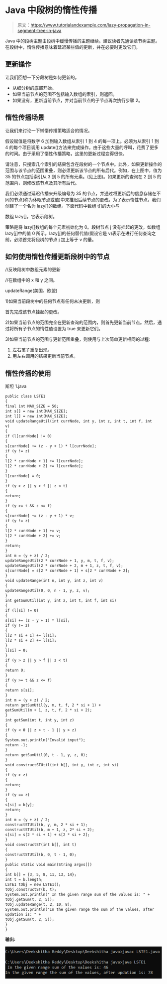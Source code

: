 # Java 中段树的惰性传播

> 原文：<https://www.tutorialandexample.com/lazy-propagation-in-segment-tree-in-java>

Java 中的段树主题由段树中缓慢传播的主题继续。建议读者先通读章节树主题。在段树中，惰性传播意味着延迟某些值的更新，并在必要时更改它们。

## 更新操作

让我们回想一下分段树是如何更新的。

*   从细分树的底部开始。
*   如果当前节点的范围不包括输入数组的索引，则返回。
*   如果没有，更新当前节点，并对当前节点的子节点再次执行步骤 2。

## 惰性传播场景

让我们来讨论一下懒惰传播策略适合的情况。

假设赋值是将数字 6 加到输入数组从索引 1 到 4 的每一项上。必须为从索引 1 到 4 的每个项目调用 update()方法来完成操作。由于这些大量的呼叫，花费了更多的时间。由于采用了惰性传播策略，这里的更新过程变得很快。

请注意，只搜索几个索引的结果包含在段树的一个节点中。此外，如果更新操作的范围与该节点的范围重叠，则必须更新该节点的所有后代。例如，在上图中，值为 35 的节点包括索引从 3 到 5 的所有元素。(见上图)。如果更新的查询在 2 到 5 的范围内，则修改该节点及其所有后代。

我们必须通过延迟传播来升级编号为 35 的节点，并通过将更新后的信息存储在不同的节点(称为休眠节点或值)中来推迟后续节点的更改。为了表示惰性节点，我们创建了一个名为 lazy[]的数组。下面代码中数组 t[]的大小与

数组 lazy[]，它表示段树。

策略是将 lazy[]数组的每个元素初始化为 0。段树节点 j 没有挂起的更改，如数组 lazy[j]中的值 0 所示。lazy[j]的任何替代值(假设它是 v)表示在进行任何查询之前，必须首先将段树的节点 j 加上等于 v 的量。

## 如何使用惰性传播更新段树中的节点

//反映段树中数组元素的更新

//在数组中的 x 和 y 之间。

updateRange(美国、欧盟)

1)如果当前段树中的任何节点有任何未决更新，则

首先完成该节点挂起的更改。

2)如果当前节点的范围完全在更新查询的范围内，则首先更新当前节点。然后，通过将所有子节点的惰性值设置为 true 来更新它们。

3)如果当前节点的范围与更新范围重叠，则使用与上次简单更新相同的过程:

1.  左右孩子重复出现。
2.  用左右调用的结果更新当前节点。

## 惰性传播的使用

斯坦 1.java

```
public class LSTE1
{  
final int MAX_SIZE = 50;    
int s[] = new int[MAX_SIZE]; 
int l[] = new int[MAX_SIZE];
void updateRangeUtil(int currNode, int y, int z, int t, int f, int v)  
{
if (l[currNode] != 0)  
{ 
s[currNode] += (z - y + 1) * l[currNode];  
if (y != z)  
{  
l[2 * currNode + 1] += l[currNode];  
l[2 * currNode + 2] += l[currNode];  
}  
l[currNode] = 0;  
}
if (y > z || y > f || z < t)  
{  
return;  
}  
if (y >= t && z <= f)  
{ 
s[currNode] += (z - y + 1) * v; 
if (y != z)  
{  
l[2 * currNode + 1] += v;  
l[2 * currNode + 2] += v;  
}  
return;  
}  
int m = (y + z) / 2;  
updateRangeUtil(2 * currNode + 1, y, m, t, f, v);  
updateRangeUtil(2 * currNode + 2, m + 1, z, t, f, v);  
s[currNode] = s[2 * currNode + 1] + s[2 * currNode + 2];  
} 
void updateRange(int n, int y, int z, int v)   
{  
updateRangeUtil(0, 0, n - 1, y, z, v);  
}  
int getSumUtil(int y, int z, int t, int f, int si)  
{  
if (l[si] != 0)  
{  
s[si] += (z - y + 1) * l[si];  
if (y != z)  
{
l[2 * si + 1] += l[si];  
l[2 * si + 2] += l[si];  
}  
l[si] = 0;  
} 
if (y > z || y > f || z < t)  
{  
return 0;  
}  
if (y >= t && z <= f)  
{  
return s[si];  
}  
int m = (y + z) / 2;  
return getSumUtil(y, m, t, f, 2 * si + 1) +  
getSumUtil(m + 1, z, t, f, 2 * si + 2);  
}  
int getSum(int t, int y, int z)  
{ 
if (y < 0 || z > t - 1 || y > z)  
{  
System.out.println("Invalid input");  
return -1;  
}  
return getSumUtil(0, t - 1, y, z, 0);  
}  
void constructSTUtil(int b[], int y, int z, int si)  
{
if (y > z)  
{  
return;  
} 
if (y == z)  
{  
s[si] = b[y];  
return;  
}  
int m = (y + z) / 2;  
constructSTUtil(b, y, m, 2 * si + 1);  
constructSTUtil(b, m + 1, z, 2* si + 2);  
s[si] = s[2 * si + 1] + s[2 * si + 2];  
}  
void constructST(int b[], int t)  
{  
constructSTUtil(b, 0, t - 1, 0);  
}  
public static void main(String argvs[])  
{  
int b[] = {3, 5, 8, 11, 13, 14};  
int t = b.length;  
LSTE1 tObj = new LSTE1();  
tObj.constructST(b, t);  
System.out.println(" In the given range sum of the values is: " +  
tObj.getSum(t, 2, 5));  
tObj.updateRange(t, 2, 10, 8);  
System.out.println("In the given range the sum of the values, after updation is: " +  
tObj.getSum(t, 2, 5));  
}  
} 
```

**输出:**

![Lazy Propagation in Segment Tree in Java](img/d95cd4ada87b1651556ce9e6d982c658.png)